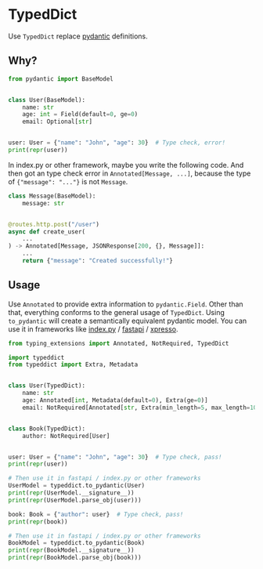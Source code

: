 # TypedDict

Use `TypedDict` replace [pydantic](https://pydantic-docs.helpmanual.io/) definitions.

## Why?

```python
from pydantic import BaseModel


class User(BaseModel):
    name: str
    age: int = Field(default=0, ge=0)
    email: Optional[str]


user: User = {"name": "John", "age": 30}  # Type check, error!
print(repr(user))
```

In index.py or other framework, maybe you write the following code. And then got an type check error in `Annotated[Message, ...]`, because the type of `{"message": "..."}` is not `Message`.

```python
class Message(BaseModel):
    message: str


@routes.http.post("/user")
async def create_user(
    ...
) -> Annotated[Message, JSONResponse[200, {}, Message]]:
    ...
    return {"message": "Created successfully!"}
```

## Usage

Use `Annotated` to provide extra information to `pydantic.Field`. Other than that, everything conforms to the general usage of `TypedDict`. Using `to_pydantic` will create a semantically equivalent pydantic model. You can use it in frameworks like [index.py](https://github.com/index-py/index.py) / [fastapi](https://fastapi.tiangolo.com/) / [xpresso](https://github.com/adriangb/xpresso).

```python
from typing_extensions import Annotated, NotRequired, TypedDict

import typeddict
from typeddict import Extra, Metadata


class User(TypedDict):
    name: str
    age: Annotated[int, Metadata(default=0), Extra(ge=0)]
    email: NotRequired[Annotated[str, Extra(min_length=5, max_length=100)]]


class Book(TypedDict):
    author: NotRequired[User]


user: User = {"name": "John", "age": 30}  # Type check, pass!
print(repr(user))

# Then use it in fastapi / index.py or other frameworks
UserModel = typeddict.to_pydantic(User)
print(repr(UserModel.__signature__))
print(repr(UserModel.parse_obj(user)))

book: Book = {"author": user}  # Type check, pass!
print(repr(book))

# Then use it in fastapi / index.py or other frameworks
BookModel = typeddict.to_pydantic(Book)
print(repr(BookModel.__signature__))
print(repr(BookModel.parse_obj(book)))
```
